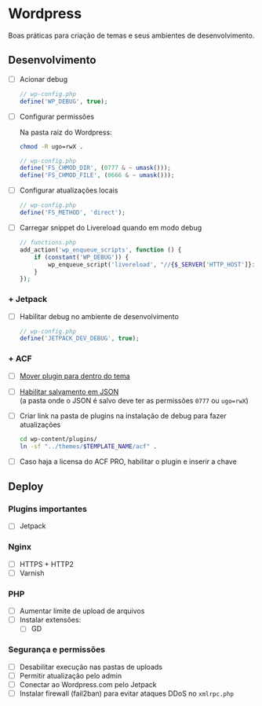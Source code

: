 # Wordpress

Boas práticas para criação de temas e seus ambientes de desenvolvimento.

## Desenvolvimento

* [ ] Acionar debug

  ```php
  // wp-config.php
  define('WP_DEBUG', true);
  ```

* [ ] Configurar permissões

  Na pasta raiz do Wordpress:

  ```sh
  chmod -R ugo=rwX .
  ```  

  ```php
  // wp-config.php
  define('FS_CHMOD_DIR', (0777 & ~ umask()));
  define('FS_CHMOD_FILE', (0666 & ~ umask()));
  ```

* [ ] Configurar atualizações locais

  ```php
  // wp-config.php
  define('FS_METHOD', 'direct');
  ```
  
* [ ] Carregar snippet do Livereload quando em modo debug
  
	```php
	// functions.php
  	add_action('wp_enqueue_scripts', function () {
	  	if (constant('WP_DEBUG')) {
			wp_enqueue_script('livereload', "//{$_SERVER['HTTP_HOST']}:35729/livereload.js?snipver=1", [], null, true);
	  	}
  	});
	```
 


### + Jetpack

* [ ] Habilitar debug no ambiente de desenvolvimento

  ```php
  // wp-config.php
  define('JETPACK_DEV_DEBUG', true);
  ```


### + ACF

* [ ] [Mover plugin para dentro do tema](https://www.advancedcustomfields.com/resources/including-acf-in-a-plugin-theme/)

* [ ] [Habilitar salvamento em JSON](https://www.advancedcustomfields.com/resources/local-json/)  
  (a pasta onde o JSON é salvo deve ter as permissões `0777` ou `ugo=rwX`)

* [ ] Criar link na pasta de plugins na instalação de debug para fazer atualizações
  
  ```sh
  cd wp-content/plugins/
  ln -sf "../themes/$TEMPLATE_NAME/acf" .
  ```

* [ ] Caso haja a licensa do ACF PRO, habilitar o plugin e inserir a chave


## Deploy

### Plugins importantes

* [ ] Jetpack

### Nginx

* [ ] HTTPS + HTTP2
* [ ] Varnish

### PHP

* [ ] Aumentar limite de upload de arquivos
* [ ] Instalar extensões:
  * [ ] GD

### Segurança e permissões

* [ ] Desabilitar execução nas pastas de uploads
* [ ] Permitir atualização pelo admin
* [ ] Conectar ao Wordpress.com pelo Jetpack
* [ ] Instalar firewall (fail2ban) para evitar ataques DDoS no `xmlrpc.php`
